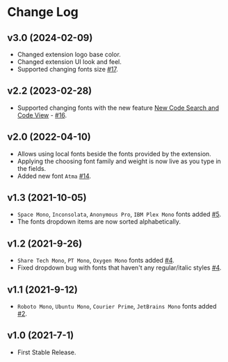 # Change Log

## v3.0 (2024-02-09)

- Changed extension logo base color.
- Changed extension UI look and feel.
- Supported changing fonts size [#17](https://github.com/AmraniCh/github-code-font-changer/pull/17).

## v2.2 (2023-02-28)

- Supported changing fonts with the new feature [New Code Search and Code View](https://docs.github.com/en/repositories/working-with-files/managing-files/navigating-files-with-the-new-code-view) - [#16](https://github.com/AmraniCh/github-code-font-changer/pull/16).

## v2.0 (2022-04-10)

- Allows using local fonts beside the fonts provided by the extension.
- Applying the choosing font family and weight is now live as you type in the fields.
- Added new font `Atma` [#14](https://github.com/AmraniCh/github-code-font-changer/pull/14).

## v1.3 (2021-10-05)

- `Space Mono`, `Inconsolata`, `Anonymous Pro`, `IBM Plex Mono` fonts added [#5](https://github.com/AmraniCh/github-code-font-changer/pull/5).
- The fonts dropdown items are now sorted alphabetically.

## v1.2 (2021-9-26)

- `Share Tech Mono`, `PT Mono`, `Oxygen Mono` fonts added [#4](https://github.com/AmraniCh/github-code-font-changer/pull/4).
-  Fixed dropdown bug with fonts that haven't any regular/italic styles [#4](https://github.com/AmraniCh/github-code-font-changer/pull/4).

## v1.1 (2021-9-12)

- `Roboto Mono`, `Ubuntu Mono`, `Courier Prime`, `JetBrains Mono` fonts added [#2](https://github.com/AmraniCh/github-code-font-changer/pull/2).

## v1.0 (2021-7-1)

- First Stable Release.